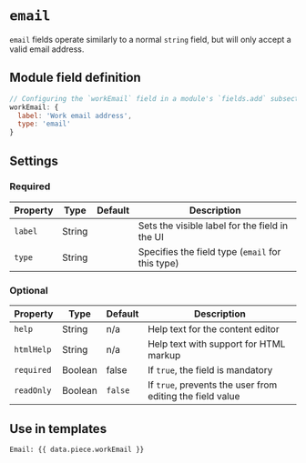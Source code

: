 # `email`

`email` fields operate similarly to a normal `string` field, but will only accept a valid email address.

## Module field definition

```javascript
// Configuring the `workEmail` field in a module's `fields.add` subsection:
workEmail: {
  label: 'Work email address',
  type: 'email'
}
```

## Settings

### Required

|  Property | Type   | Default | Description |
|-----------|-----------|-----------|------------|
|`label` | String | | Sets the visible label for the field in the UI |
|`type` | String | | Specifies the field type (`email` for this type) |

### Optional

|  Property | Type   | Default | Description |
|-----------|-----------|-----------|------------|
|`help` | String | n/a | Help text for the content editor |
|`htmlHelp` | String | n/a | Help text with support for HTML markup |
|`required` | Boolean | false | If `true`, the field is mandatory |
|`readOnly` | Boolean | `false` | If `true`, prevents the user from editing the field value |

<!-- TODO: The following settings are likely to return, but are not yet implemented. -->
<!-- |contextual | Boolean | false | If `true`, it will prevent the field from appearing in the editor modal | -->

## Use in templates

```django
Email: {{ data.piece.workEmail }}
```